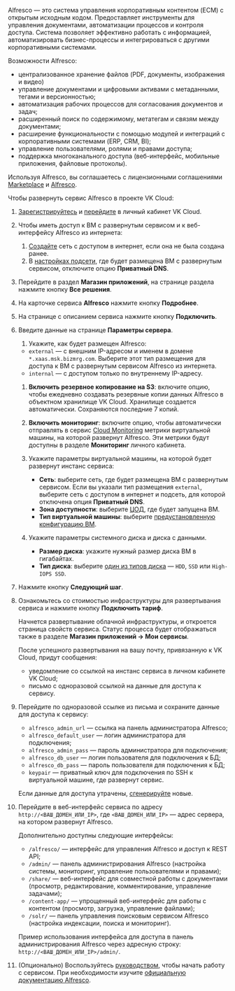 Alfresco — это система управления корпоративным контентом (ECM) с открытым исходным кодом. Предоставляет инструменты для управления документами, автоматизации процессов и контроля доступа. Система позволяет эффективно работать с информацией, автоматизировать бизнес-процессы и интегрироваться с другими корпоративными системами.

Возможности Alfresco:

- централизованное хранение файлов (PDF, документы, изображения и видео)
- управление документами и цифровыми активами с метаданными, тегами и версионностью;  
- автоматизация рабочих процессов для согласования документов и задач;  
- расширенный поиск по содержимому, метатегам и связям между документами;  
- расширение функциональности с помощью модулей и интеграций с корпоративными системами (ERP, CRM, BI);  
- управление пользователями, ролями и правами доступа;  
- поддержка многоканального доступа (веб-интерфейс, мобильные приложения, файловые протоколы).

Используя Alfresco, вы соглашаетесь с лицензионными соглашениями [Marketplace](/ru/intro/start/legal/digital-cloud/marketplace) и [Alfresco](https://github.com/Alfresco/acs-deployment/blob/master/LICENSE).

Чтобы развернуть сервис Alfresco в проекте VK Cloud:

1. [Зарегистрируйтесь](/ru/intro/start/account-registration) и [перейдите](https://msk.cloud.vk.com/app) в личный кабинет VK Cloud.
1. Чтобы иметь доступ к ВМ с развернутым сервисом и к веб-интерфейсу Alfresco из интернета:

    1. [Создайте](/ru/networks/vnet/service-management/net#sozdanie_seti) сеть с доступом в интернет, если она не была создана ранее.
    1. В [настройках подсети](/ru/networks/vnet/service-management/net#redaktirovanie_podseti), где будет размещена ВМ с развернутым сервисом, отключите опцию **Приватный DNS**.

1. Перейдите в раздел **Магазин приложений**, на странице раздела нажмите кнопку **Все решения**.
1. На карточке сервиса **Alfresco** нажмите кнопку **Подробнее**.
1. На странице с описанием сервиса нажмите кнопку **Подключить**.
1. Введите данные на странице **Параметры сервера**.
    1. Укажите, как будет размещен Alfresco:
    - `external` — с внешним IP-адресом и именем в домене `*.xaas.msk.bizmrg.com`. Выберите этот тип размещения для доступа к ВМ с развернутым сервисом Alfresco из интернета.
    - `internal` — с доступом только по внутреннему IP-адресу.

    1. **Включить резервное копирование на S3**: включите опцию, чтобы ежедневно создавать резервные копии данных Alfresco в объектном хранилище VK Cloud. Хранилище создается автоматически. Сохраняются последние 7 копий.

    1. **Включить мониторинг**: включите опцию, чтобы автоматически отправлять в сервис [Cloud Monitoring](/ru/monitoring-services/monitoring) метрики виртуальной машины, на которой развернут Alfresco. Эти метрики будут доступны в разделе **Мониторинг** личного кабинета.

    1. Укажите параметры виртуальной машины, на которой будет развернут инстанс сервиса:

        - **Сеть**: выберите сеть, где будет размещена ВМ с развернутым сервисом. Если вы указали тип размещения `external`, выберите сеть с доступом в интернет и подсеть, для которой отключена опция **Приватный DNS**.
        - **Зона доступности**: выберите [ЦОД](/ru/intro/start/concepts/architecture#az), где будет запущена ВМ.
        - **Тип виртуальной машины**: выберите [предустановленную конфигурацию ВМ](/ru/computing/iaas/concepts/about#flavors).

    1. Укажите параметры системного диска и диска с данными.

        - **Размер диска**: укажите нужный размер диска ВМ в гигабайтах.
        - **Тип диска**: выберите [один из типов диска](/ru/computing/iaas/concepts/about#diski) — `HDD`, `SSD` или `High-IOPS SSD`.

1. Нажмите кнопку **Следующий шаг**.
1. Ознакомьтесь со стоимостью инфраструктуры для развертывания сервиса и нажмите кнопку **Подключить тариф**.

    Начнется развертывание облачной инфраструктуры, и откроется страница свойств сервиса. Статус процесса будет отображаться также в разделе **Магазин приложений → Мои сервисы**.

    После успешного развертывания на вашу почту, привязанную к VK Cloud, придут сообщения:

    - уведомление со ссылкой на инстанс сервиса в личном кабинете VK Cloud;
    - письмо с одноразовой ссылкой на данные для доступа к сервису.

1. Перейдите по одноразовой ссылке из письма и сохраните данные для доступа к сервису:

    - `alfresco_admin_url` — ссылка на панель администратора Alfresco;
    - `alfresco_default_user` — логин администратора для подключения;
    - `alfresco_admin_pass` — пароль администратора для подключения;
    - `alfresco_db_user` — логин пользователя для подключения к БД;
    - `alfresco_db_pass` — пароль пользователя для подключения к БД;
    - `keypair` — приватный ключ для подключения по SSH к виртуальной машине, где развернут сервис.

   <info>

   Если данные для доступа утрачены, [сгенерируйте](../../service-management/pr-instance-manage#update_access) новые.

   </info>

1. Перейдите в веб-интерфейс сервиса по адресу `http://<ВАШ_ДОМЕН_ИЛИ_IP>`, где `<ВАШ_ДОМЕН_ИЛИ_IP>` — адрес сервера, на котором развернут Alfresco.

    Дополнительно доступны следующие интерфейсы:

    - `/alfresco/` — интерфейс для управления Alfresco и доступ к REST API;
    - `/admin/` — панель администрирования Alfresco (настройка системы, мониторинг, управление пользователями и правами);
    - `/share/` — веб-интерфейс для совместной работы с документами (просмотр, редактирование, комментирование, управление задачами);
    - `/content-app/` — упрощенный веб-интерфейс для работы с контентом (просмотр, загрузка, управление файлами);
    - `/solr/` — панель управления поисковым сервисом Alfresco (настройка индексации, поиска и мониторинг).

    Пример использования интерфейса для доступа в панель администрирования Alfresco через адресную строку: `http://<ВАШ_ДОМЕН_ИЛИ_IP>/admin/`.
    
1. (Опционально) Воспользуйтесь [руководством](https://support.hyland.com/r/Alfresco/Alfresco-Content-Services-Community-Edition/23.3/Alfresco-Content-Services-Community-Edition/Install/Install-with-zip/Install-additional-software/Test-installation/Post-installation-checks), чтобы начать работу с сервисом. При необходимости изучите [официальную документацию Alfresco](https://support.hyland.com/r/Alfresco/Alfresco-Content-Services-Community-Edition/23.3/Alfresco-Content-Services-Community-Edition).


